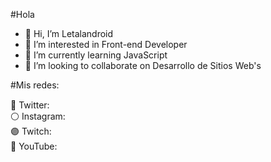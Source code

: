 #Hola
- 👋 Hi, I’m Letalandroid
- 👀 I’m interested in Front-end Developer
- 🌱 I’m currently learning JavaScript
- 💞️ I’m looking to collaborate on Desarrollo de Sitios Web's

#Mis redes:
<div>
  <span>🔵 Twitter: </span>
  <a href="https://twitter.com/letalandroid" target="_blank">
    <img src="https://images.emojiterra.com/google/android-pie/512px/1f449.png" width="15px">
  </a>
  <br>
  <span>⚪ Instagram: </span>
  <a href="https://www.instagram.com/carlosj_mm/" target="_blank">
    <img src="https://images.emojiterra.com/google/android-pie/512px/1f449.png" width="15px">
  </a>
  <br>
   <span>🟣 Twitch: </span>
  <a href="https://www.twitch.tv/letalandroid" target="_blank">
    <img src="https://images.emojiterra.com/google/android-pie/512px/1f449.png" width="15px">
  </a>
  <br>
   <span>🔴 YouTube: </span>
  <a href="https://www.youtube.com/channel/UCxO21Lt_MNFx2Plq13UHO-A" target="_blank">
    <img src="https://images.emojiterra.com/google/android-pie/512px/1f449.png" width="15px">
  </a>
</div>
<!---
Letalandroid/Letalandroid is a ✨ special ✨ repository because its `README.md` (this file) appears on your GitHub profile.
You can click the Preview link to take a look at your changes.
--->
